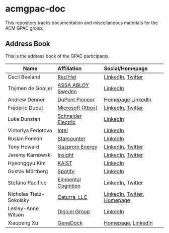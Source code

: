# acmgpac-doc

This repository tracks documentation and miscellaneous materials for the ACM GPAC group. 

## Address Book 
This is the address book of the GPAC participants.

| Name                    | Affiliation                                              | Social/Homepage                                                                                                                           |
| ------------------------|:---------------------------------------------------------|:------------------------------------------------------------------------------------------------------------------------------------------|
| Cecil Beeland           | [Red Hat](https://www.redhat.com)                        | [LinkedIn](https://www.linkedin.com/in/beelandc/), [Twitter](https://twitter.com/beelandc) |
| Thijmen de Gooijer      | [ASSA ABLOY Sweden](http://www.assa.se)                  | [LinkedIn](https://www.linkedin.com/in/thijmendegooijer/) |
| Andrew Denner           | [DuPont Pioneer](http://www.pioneer.com/)                | [Homepage](http://denner.co) [LinkedIn](https://www.linkedin.com/in/andrewdenner/) |
| Frédéric Dubut          | [Microsoft (Xbox)](http://www.xbox.com)                  | [LinkedIn](https://www.linkedin.com/in/fredericdubut/), [Twitter](https://twitter.com/CoperniX) |
| Luke Dunstan            | [Schneider Electric](http://www.schneider-electric.com/) | [LinkedIn](https://www.linkedin.com/in/luke-dunstan-341a5b38/) |
| Victoriya Fedotova      | [Intel](https://www.intel.com)                           | [LinkedIn](https://www.linkedin.com/in/victoriya-fedotova-772aa6110/) |
| Ruslan Fomkin           | [Starcounter](https://www.starcounter.com)               | [LinkedIn](https://www.linkedin.com/in/fomkin) |
| Tony Howard             | [Gazprom Energy](http://www.gazprom-mt.com/)             | [LinkedIn](https://www.linkedin.com/in/tony-howard-05091424/), [Twitter](https://twitter.com/thetony_howard) |
| Jeremy Karnowski        | [Insight](http://www.insightdata.ai/)                    | [LinkedIn](https://www.linkedin.com/in/jeremykarnowski/), [Twitter](https://twitter.com/mwakanosya) |
| Hyeonggyu Kim           | [KAIST](https://www.kaist.edu)                           | [LinkedIn](https://www.linkedin.com/in/hyeonggyu/) |
| Gustav Mörtberg         | [Spotify](www.spotify.com)                               | [LinkedIn](https://www.linkedin.com/in/gustavmortberg) |
| Stefano Pacifico        | [Elemental Cognition](https://www.elementalcognition.com)| [LinkedIn](https://www.linkedin.com/in/stefanopacifico/), [Twitter](https://twitter.com/StefPac) |
| Nicholas Tietz-Sokolsky | [Caturra, LLC](http://caturra.io)                        | [LinkedIn](https://www.linkedin.com/in/nicholastietz/), [Twitter](https://twitter.com/NicholasTietz), [Homepage](https://www.ntietz.com/) |
| Lesley-Anne Wilson      | [Digicel Group](https://www.digicelgroup.com/en.html)    | [LinkedIn](https://www.linkedin.com/in/lesleyannepwilson) |
| Xiaopeng Xu             | [GeneDock](https://www.genedock.com/)                    | [Homepage](http://charlesxu90.github.io/), [LinkedIn](https://www.linkedin.com/in/xiaopeng-charles-xu-0581b067/n) |                     |
